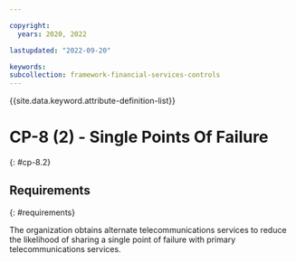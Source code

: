 ```yaml
---

copyright:
  years: 2020, 2022

lastupdated: "2022-09-20"

keywords: 
subcollection: framework-financial-services-controls
---
```


{{site.data.keyword.attribute-definition-list}}

# CP-8 (2) - Single Points Of Failure
{: #cp-8.2}

## Requirements
{: #requirements}

The organization obtains alternate telecommunications services to reduce the likelihood of sharing a single point of failure with primary telecommunications services.

